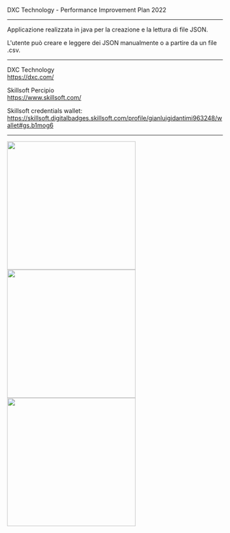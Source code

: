 DXC Technology - Performance Improvement Plan 2022

-----

Applicazione realizzata in java per la creazione e la lettura di file JSON.

L'utente può creare e leggere dei JSON manualmente o a partire da un file .csv.

-----

DXC Technology  
https://dxc.com/

Skillsoft Percipio  
https://www.skillsoft.com/

Skillsoft credentials wallet:  
https://skillsoft.digitalbadges.skillsoft.com/profile/gianluigidantimi963248/wallet#gs.b1mog6

-----

<img src="https://github.com/glg-23/DXC-PIP_java-json/blob/main/documenti/Skillsoft%20Java%20Novice%20-%20Gianluigi%20D'Antimi.jpg" height="300px"/> <img src="https://github.com/glg-23/DXC-PIP_java-json/blob/main/documenti/Skillsoft%20Java%20Novice%20courses%20badge%20-%20Gianluigi%20D'Antimi.jpg" height="300px"/> <img src="https://github.com/glg-23/DXC-PIP_java-json/blob/main/documenti/Gianluigi%20D'Antimi%20Badge%20Skillsoft%20Java.jpg" height="300px"/>


<!--
![Gianluigi D'Antimi Badge Skillsoft Java](https://github.com/glg-23/DXC-PIP_java-json/blob/main/documenti/Skillsoft%20Java%20Novice%20-%20Gianluigi%20D'Antimi.jpg)

![Gianluigi D'Antimi Badge Skillsoft Java](https://github.com/glg-23/DXC-PIP_java-json/blob/main/documenti/Skillsoft%20Java%20Novice%20courses%20badge%20-%20Gianluigi%20D'Antimi.jpg)


![Gianluigi D'Antimi Badge Skillsoft Java](https://github.com/glg-23/DXC-PIP_java-json/blob/main/documenti/Gianluigi%20D'Antimi%20Badge%20Skillsoft%20Java.jpg)
-->
